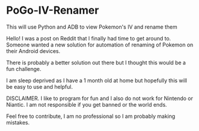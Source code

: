 # PoGo-IV-Renamer
This will use Python and ADB to view Pokemon's IV and rename them

Hello!
I was a post on Reddit that I finally had time to get around to. Someone wanted a new solution for automation of renaming of Pokemon on their Android devices.

There is probably a better solution out there but I thought this would be a fun challenge. 

I am sleep deprived as I have a 1 month old at home but hopefully this will be easy to use and helpful. 

DISCLAIMER. 
I like to program for fun and I also do not work for Nintendo or Niantic. I am not responsible if you get banned or the world ends. 

Feel free to contribute, I am no professional so I am probably making mistakes.
